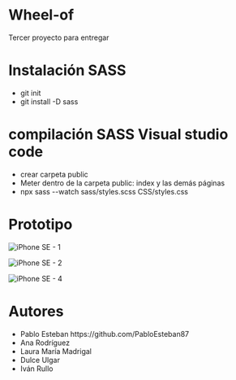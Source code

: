 # Wheel-of
Tercer proyecto para entregar

# Instalación SASS
<ul><li>git init</li><li>git install -D sass</ul>

# compilación SASS Visual studio code
<ul><li>crear carpeta public</li><li>Meter dentro de la carpeta public: index y las demás páginas</li><li>npx sass --watch sass/styles.scss CSS/styles.css</li></ul>

# Prototipo

![iPhone SE - 1](https://github.com/PabloEsteban87/Wheel-of/assets/133370570/1b90fa3e-2ac1-43da-97ce-57b794f1f2fc)

![iPhone SE - 2](https://github.com/PabloEsteban87/Wheel-of/assets/133370570/d2bbea89-eaae-48d6-9da2-e34c76a8cd8d)

![iPhone SE - 4](https://github.com/PabloEsteban87/Wheel-of/assets/133370570/62105156-82b8-4b43-b6be-3d17d2cb69e0)

# Autores
<ul>
<li>Pablo Esteban https://github.com/PabloEsteban87</li>
<li>Ana Rodríguez</li>
<li>Laura María Madrigal  </li>
<li>Dulce Ulgar</li>
<li>Iván Rullo </li></ul>
